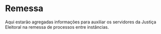 # Remessa

Aqui estarão agregadas informações para auxiliar os servidores da Justiça Eleitoral na remessa de processos entre instâncias.

